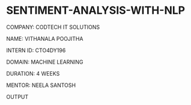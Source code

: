 # SENTIMENT-ANALYSIS-WITH-NLP

COMPANY: CODTECH IT SOLUTIONS

NAME: VITHANALA POOJITHA

INTERN ID: CTO4DY196

DOMAIN: MACHINE LEARNING

DURATION: 4 WEEKS

MENTOR: NEELA SANTOSH

OUTPUT
